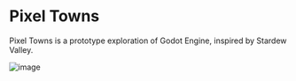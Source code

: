 # Pixel Towns

Pixel Towns is a prototype exploration of Godot Engine, inspired by Stardew Valley.

![image](https://github.com/user-attachments/assets/f3f74af7-0a29-487b-97a0-32e839247920)
